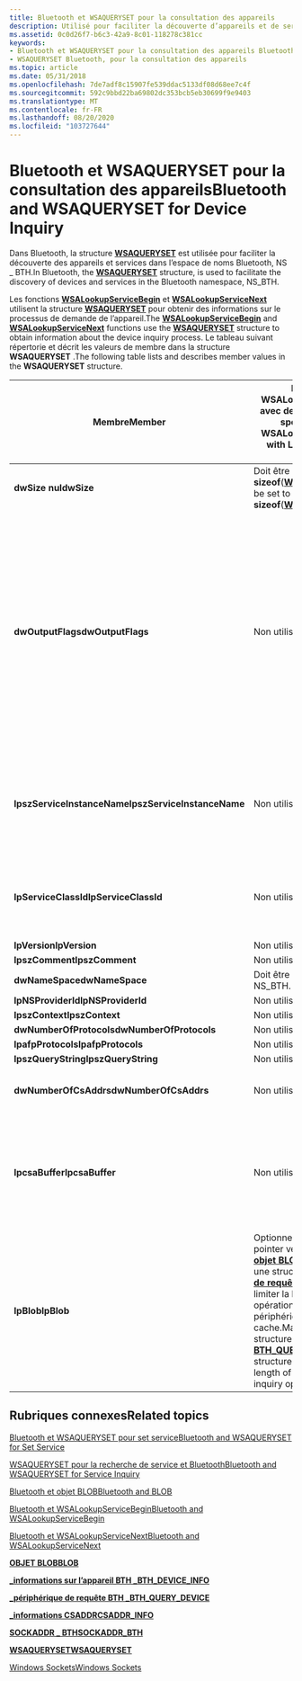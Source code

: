 ```yaml
---
title: Bluetooth et WSAQUERYSET pour la consultation des appareils
description: Utilisé pour faciliter la découverte d’appareils et de services dans l’espace de noms Bluetooth, NS \_ BTH.
ms.assetid: 0c0d26f7-b6c3-42a9-8c01-118278c381cc
keywords:
- Bluetooth et WSAQUERYSET pour la consultation des appareils Bluetooth
- WSAQUERYSET Bluetooth, pour la consultation des appareils
ms.topic: article
ms.date: 05/31/2018
ms.openlocfilehash: 7de7adf8c15907fe539ddac5133df08d68ee7c4f
ms.sourcegitcommit: 592c9bbd22ba69802dc353bcb5eb30699f9e9403
ms.translationtype: MT
ms.contentlocale: fr-FR
ms.lasthandoff: 08/20/2020
ms.locfileid: "103727644"
---
```

# <a name="bluetooth-and-wsaqueryset-for-device-inquiry"></a><span data-ttu-id="97dfb-105">Bluetooth et WSAQUERYSET pour la consultation des appareils</span><span class="sxs-lookup"><span data-stu-id="97dfb-105">Bluetooth and WSAQUERYSET for Device Inquiry</span></span>

<span data-ttu-id="97dfb-106">Dans Bluetooth, la structure [**WSAQUERYSET**](/windows/desktop/api/winsock2/ns-winsock2-wsaquerysetw) est utilisée pour faciliter la découverte des appareils et services dans l’espace de noms Bluetooth, NS \_ BTH.</span><span class="sxs-lookup"><span data-stu-id="97dfb-106">In Bluetooth, the [**WSAQUERYSET**](/windows/desktop/api/winsock2/ns-winsock2-wsaquerysetw) structure, is used to facilitate the discovery of devices and services in the Bluetooth namespace, NS\_BTH.</span></span>

<span data-ttu-id="97dfb-107">Les fonctions [**WSALookupServiceBegin**](/windows/desktop/api/winsock2/nf-winsock2-wsalookupservicebegina) et [**WSALookupServiceNext**](/windows/desktop/api/winsock2/nf-winsock2-wsalookupservicenexta) utilisent la structure [**WSAQUERYSET**](/windows/desktop/api/winsock2/ns-winsock2-wsaquerysetw) pour obtenir des informations sur le processus de demande de l’appareil.</span><span class="sxs-lookup"><span data-stu-id="97dfb-107">The [**WSALookupServiceBegin**](/windows/desktop/api/winsock2/nf-winsock2-wsalookupservicebegina) and [**WSALookupServiceNext**](/windows/desktop/api/winsock2/nf-winsock2-wsalookupservicenexta) functions use the [**WSAQUERYSET**](/windows/desktop/api/winsock2/ns-winsock2-wsaquerysetw) structure to obtain information about the device inquiry process.</span></span> <span data-ttu-id="97dfb-108">Le tableau suivant répertorie et décrit les valeurs de membre dans la structure **WSAQUERYSET** .</span><span class="sxs-lookup"><span data-stu-id="97dfb-108">The following table lists and describes member values in the **WSAQUERYSET** structure.</span></span>

| <span data-ttu-id="97dfb-109">Membre</span><span class="sxs-lookup"><span data-stu-id="97dfb-109">Member</span></span>                      | <span data-ttu-id="97dfb-110">Entrée dans WSALookupServiceBegin avec des \_ conteneurs lup spécifiés</span><span class="sxs-lookup"><span data-stu-id="97dfb-110">Input to WSALookupServiceBegin with LUP\_CONTAINERS specified</span></span>                                                                                                                                              | <span data-ttu-id="97dfb-111">Valeur retournée par WSALookupServiceNext</span><span class="sxs-lookup"><span data-stu-id="97dfb-111">Returned value from WSALookupServiceNext</span></span>                                                                                                                                                                                                                                                                                                                                                                                        |
|-----------------------------|------------------------------------------------------------------------------------------------------------------------------------------------------------------------------------------------------------|---------------------------------------------------------------------------------------------------------------------------------------------------------------------------------------------------------------------------------------------------------------------------------------------------------------------------------------------------------------------------------------------------------------------------------|
| <span data-ttu-id="97dfb-112">**dwSize nul**</span><span class="sxs-lookup"><span data-stu-id="97dfb-112">**dwSize**</span></span>                  | <span data-ttu-id="97dfb-113">Doit être défini sur **sizeof**([**WSAQUERYSET**](/windows/desktop/api/winsock2/ns-winsock2-wsaquerysetw)).</span><span class="sxs-lookup"><span data-stu-id="97dfb-113">Must be set to **sizeof**([**WSAQUERYSET**](/windows/desktop/api/winsock2/ns-winsock2-wsaquerysetw)).</span></span>                                                                                                                                       | <span data-ttu-id="97dfb-114">**sizeof**([**WSAQUERYSET**](/windows/desktop/api/winsock2/ns-winsock2-wsaquerysetw)) retourné par System.</span><span class="sxs-lookup"><span data-stu-id="97dfb-114">**sizeof**([**WSAQUERYSET**](/windows/desktop/api/winsock2/ns-winsock2-wsaquerysetw)) returned by system.</span></span>                                                                                                                                                                                                                                                                                                                                                        |
| <span data-ttu-id="97dfb-115">**dwOutputFlags**</span><span class="sxs-lookup"><span data-stu-id="97dfb-115">**dwOutputFlags**</span></span>           | <span data-ttu-id="97dfb-116">Non utilisé.</span><span class="sxs-lookup"><span data-stu-id="97dfb-116">Not used.</span></span>                                                                                                                                                                                                  | <span data-ttu-id="97dfb-117">Peut avoir un ou plusieurs de ces indicateurs définis : **BTHNS \_ result \_ Device \_ Connected** spécifie que l’appareil est connecté.</span><span class="sxs-lookup"><span data-stu-id="97dfb-117">May have one or more of these flags set: **BTHNS\_RESULT\_DEVICE\_CONNECTED** Specifies the device is connected.</span></span><br/> <span data-ttu-id="97dfb-118">**BTHNS \_ RÉSULTAT de l' \_ appareil \_ mémorisé** spécifie que l’appareil est un appareil mémorisé.</span><span class="sxs-lookup"><span data-stu-id="97dfb-118">**BTHNS\_RESULT\_DEVICE\_REMEMBERED** Specifies the device is a remembered device.</span></span> <span data-ttu-id="97dfb-119">Tous les appareils mémorisés ne sont pas authentifiés.</span><span class="sxs-lookup"><span data-stu-id="97dfb-119">Not all remembered devices are authenticated.</span></span><br/> <span data-ttu-id="97dfb-120">**BTHNS \_ RÉSULTAT de l' \_ \_ authentification** de l’appareil : spécifie que l’appareil est authentifié, couplé ou lié.</span><span class="sxs-lookup"><span data-stu-id="97dfb-120">**BTHNS\_RESULT\_DEVICE\_AUTHENTICATED** Specifies the device is authenticated, paired, or bonded.</span></span> <span data-ttu-id="97dfb-121">Tous les appareils authentifiés sont mémorisés.</span><span class="sxs-lookup"><span data-stu-id="97dfb-121">All authenticated devices are remembered.</span></span><br/> |
| <span data-ttu-id="97dfb-122">**lpszServiceInstanceName**</span><span class="sxs-lookup"><span data-stu-id="97dfb-122">**lpszServiceInstanceName**</span></span> | <span data-ttu-id="97dfb-123">Non utilisé.</span><span class="sxs-lookup"><span data-stu-id="97dfb-123">Not used.</span></span>                                                                                                                                                                                                  | <span data-ttu-id="97dfb-124">Nom complet de l’appareil, retourné à l’origine à partir d’une opération de demande de nom distant Bluetooth et éventuellement mis à jour par l’utilisateur local.</span><span class="sxs-lookup"><span data-stu-id="97dfb-124">Display name of the device, originally returned from a Bluetooth Remote Name Request operation, and possibly updated by the local user.</span></span> <span data-ttu-id="97dfb-125">Retourné si **lup \_ Return \_ Name** est spécifié.</span><span class="sxs-lookup"><span data-stu-id="97dfb-125">Returned if **LUP\_RETURN\_NAME** is specified.</span></span>                                                                                                                                                                                                                                         |
| <span data-ttu-id="97dfb-126">**lpServiceClassId**</span><span class="sxs-lookup"><span data-stu-id="97dfb-126">**lpServiceClassId**</span></span>        | <span data-ttu-id="97dfb-127">Non utilisé.</span><span class="sxs-lookup"><span data-stu-id="97dfb-127">Not used.</span></span>                                                                                                                                                                                                  | <span data-ttu-id="97dfb-128">Le champ de la classe de périphérique (COD) Bluetooth 32 bits est mappé au membre **Data1** du GUID.</span><span class="sxs-lookup"><span data-stu-id="97dfb-128">The 32-bit Bluetooth class of device (COD) field mapped to the **Data1** member of the GUID.</span></span> <span data-ttu-id="97dfb-129">Retourné si **le \_ \_ type de retour lup** est spécifié.</span><span class="sxs-lookup"><span data-stu-id="97dfb-129">Returned if **LUP\_RETURN\_TYPE** is specified.</span></span>                                                                                                                                                                                                                                                                                    |
| <span data-ttu-id="97dfb-130">**lpVersion**</span><span class="sxs-lookup"><span data-stu-id="97dfb-130">**lpVersion**</span></span>               | <span data-ttu-id="97dfb-131">Non utilisé.</span><span class="sxs-lookup"><span data-stu-id="97dfb-131">Not used.</span></span>                                                                                                                                                                                                  | <span data-ttu-id="97dfb-132">Non utilisé.</span><span class="sxs-lookup"><span data-stu-id="97dfb-132">Not used.</span></span>                                                                                                                                                                                                                                                                                                                                                                                                                       |
| <span data-ttu-id="97dfb-133">**lpszComment**</span><span class="sxs-lookup"><span data-stu-id="97dfb-133">**lpszComment**</span></span>             | <span data-ttu-id="97dfb-134">Non utilisé.</span><span class="sxs-lookup"><span data-stu-id="97dfb-134">Not used.</span></span>                                                                                                                                                                                                  | <span data-ttu-id="97dfb-135">Non utilisé.</span><span class="sxs-lookup"><span data-stu-id="97dfb-135">Not used.</span></span>                                                                                                                                                                                                                                                                                                                                                                                                                       |
| <span data-ttu-id="97dfb-136">**dwNameSpace**</span><span class="sxs-lookup"><span data-stu-id="97dfb-136">**dwNameSpace**</span></span>             | <span data-ttu-id="97dfb-137">Doit être NS \_ BTH.</span><span class="sxs-lookup"><span data-stu-id="97dfb-137">Must be NS\_BTH.</span></span>                                                                                                                                                                                           | <span data-ttu-id="97dfb-138">Retourne **le \_ BTH NS**.</span><span class="sxs-lookup"><span data-stu-id="97dfb-138">Returns **NS\_BTH**.</span></span>                                                                                                                                                                                                                                                                                                                                                                                                            |
| <span data-ttu-id="97dfb-139">**lpNSProviderId**</span><span class="sxs-lookup"><span data-stu-id="97dfb-139">**lpNSProviderId**</span></span>          | <span data-ttu-id="97dfb-140">Non utilisé.</span><span class="sxs-lookup"><span data-stu-id="97dfb-140">Not used.</span></span>                                                                                                                                                                                                  | <span data-ttu-id="97dfb-141">Non utilisé.</span><span class="sxs-lookup"><span data-stu-id="97dfb-141">Not used.</span></span>                                                                                                                                                                                                                                                                                                                                                                                                                       |
| <span data-ttu-id="97dfb-142">**lpszContext**</span><span class="sxs-lookup"><span data-stu-id="97dfb-142">**lpszContext**</span></span>             | <span data-ttu-id="97dfb-143">Non utilisé.</span><span class="sxs-lookup"><span data-stu-id="97dfb-143">Not used.</span></span>                                                                                                                                                                                                  | <span data-ttu-id="97dfb-144">Non utilisé.</span><span class="sxs-lookup"><span data-stu-id="97dfb-144">Not used.</span></span>                                                                                                                                                                                                                                                                                                                                                                                                                       |
| <span data-ttu-id="97dfb-145">**dwNumberOfProtocols**</span><span class="sxs-lookup"><span data-stu-id="97dfb-145">**dwNumberOfProtocols**</span></span>     | <span data-ttu-id="97dfb-146">Non utilisé.</span><span class="sxs-lookup"><span data-stu-id="97dfb-146">Not used.</span></span>                                                                                                                                                                                                  | <span data-ttu-id="97dfb-147">Non utilisé.</span><span class="sxs-lookup"><span data-stu-id="97dfb-147">Not used.</span></span>                                                                                                                                                                                                                                                                                                                                                                                                                       |
| <span data-ttu-id="97dfb-148">**lpafpProtocols**</span><span class="sxs-lookup"><span data-stu-id="97dfb-148">**lpafpProtocols**</span></span>          | <span data-ttu-id="97dfb-149">Non utilisé.</span><span class="sxs-lookup"><span data-stu-id="97dfb-149">Not used.</span></span>                                                                                                                                                                                                  | <span data-ttu-id="97dfb-150">Non utilisé.</span><span class="sxs-lookup"><span data-stu-id="97dfb-150">Not used.</span></span>                                                                                                                                                                                                                                                                                                                                                                                                                       |
| <span data-ttu-id="97dfb-151">**lpszQueryString**</span><span class="sxs-lookup"><span data-stu-id="97dfb-151">**lpszQueryString**</span></span>         | <span data-ttu-id="97dfb-152">Non utilisé.</span><span class="sxs-lookup"><span data-stu-id="97dfb-152">Not used.</span></span>                                                                                                                                                                                                  | <span data-ttu-id="97dfb-153">Non utilisé.</span><span class="sxs-lookup"><span data-stu-id="97dfb-153">Not used.</span></span>                                                                                                                                                                                                                                                                                                                                                                                                                       |
| <span data-ttu-id="97dfb-154">**dwNumberOfCsAddrs**</span><span class="sxs-lookup"><span data-stu-id="97dfb-154">**dwNumberOfCsAddrs**</span></span>       | <span data-ttu-id="97dfb-155">Non utilisé.</span><span class="sxs-lookup"><span data-stu-id="97dfb-155">Not used.</span></span>                                                                                                                                                                                                  | <span data-ttu-id="97dfb-156">Indique le nombre d’éléments dans le tableau de structures d' [**\_ informations CSADDR**](/windows/desktop/api/nspapi/ns-nspapi-csaddr_info) .</span><span class="sxs-lookup"><span data-stu-id="97dfb-156">Indicates the number of elements in the array of [**CSADDR\_INFO**](/windows/desktop/api/nspapi/ns-nspapi-csaddr_info) structures.</span></span>                                                                                                                                                                                                                                                                                                                          |
| <span data-ttu-id="97dfb-157">**lpcsaBuffer**</span><span class="sxs-lookup"><span data-stu-id="97dfb-157">**lpcsaBuffer**</span></span>             | <span data-ttu-id="97dfb-158">Non utilisé.</span><span class="sxs-lookup"><span data-stu-id="97dfb-158">Not used.</span></span>                                                                                                                                                                                                  | <span data-ttu-id="97dfb-159">Pointeur vers une structure d' [**\_ informations CSADDR**](/windows/desktop/api/nspapi/ns-nspapi-csaddr_info) avec son membre **LocalAddr. lpSockaddr** pointant vers une structure [**sockaddr \_ BTH**](/windows/desktop/api/Ws2bth/ns-ws2bth-sockaddr_bth) avec l’adresse du périphérique distant.</span><span class="sxs-lookup"><span data-stu-id="97dfb-159">Pointer to a [**CSADDR\_INFO**](/windows/desktop/api/nspapi/ns-nspapi-csaddr_info) structure with its **LocalAddr.lpSockaddr** member pointing to a [**SOCKADDR\_BTH**](/windows/desktop/api/Ws2bth/ns-ws2bth-sockaddr_bth) structure with the address of the remote device.</span></span> <span data-ttu-id="97dfb-160">Retourné si **lup \_ renvoie \_ addr** est spécifié.</span><span class="sxs-lookup"><span data-stu-id="97dfb-160">Returned if **LUP\_RETURN\_ADDR** is specified.</span></span>                                                                                                                                                                  |
| <span data-ttu-id="97dfb-161">**lpBlob**</span><span class="sxs-lookup"><span data-stu-id="97dfb-161">**lpBlob**</span></span>                  | <span data-ttu-id="97dfb-162">Optionnel.</span><span class="sxs-lookup"><span data-stu-id="97dfb-162">Optional.</span></span> <span data-ttu-id="97dfb-163">Peut pointer vers une structure d' [**objet BLOB**](/windows/desktop/api/nspapi/ns-nspapi-blob) qui pointe vers une structure d' [**\_ \_ appareil de requête BTH**](/windows/desktop/api/Ws2bth/ns-ws2bth-bth_query_device) qui peut limiter la longueur des opérations de recherche de périphérique non mises en cache.</span><span class="sxs-lookup"><span data-stu-id="97dfb-163">May point to a [**BLOB**](/windows/desktop/api/nspapi/ns-nspapi-blob) structure that points to a [**BTH\_QUERY\_DEVICE**](/windows/desktop/api/Ws2bth/ns-ws2bth-bth_query_device) structure that may limit the length of non-cached device inquiry operations.</span></span> | <span data-ttu-id="97dfb-164">Pointeur vers une structure [**BLOB**](/windows/desktop/api/nspapi/ns-nspapi-blob) qui pointe vers une structure d' [**\_ \_ informations d’appareil BTH**](/windows/desktop/api/Bthdef/ns-bthdef-bth_device_info) .</span><span class="sxs-lookup"><span data-stu-id="97dfb-164">Pointer to a [**BLOB**](/windows/desktop/api/nspapi/ns-nspapi-blob) structure that points to a [**BTH\_DEVICE\_INFO**](/windows/desktop/api/Bthdef/ns-bthdef-bth_device_info) structure.</span></span> <span data-ttu-id="97dfb-165">**lpBlob** est retourné si **l' \_ \_ objet blob de retour lup** est spécifié.</span><span class="sxs-lookup"><span data-stu-id="97dfb-165">**lpBlob** is returned if **LUP\_RETURN\_BLOB** is specified.</span></span> <span data-ttu-id="97dfb-166">Spécifiez le **\_ \_ nom de retour lup** pour récupérer le champ nom des **\_ \_ informations sur l’appareil BTH**.</span><span class="sxs-lookup"><span data-stu-id="97dfb-166">Specify **LUP\_RETURN\_NAME** to retrieve the name field of **BTH\_DEVICE\_INFO**.</span></span>                                                                                                                                                     |



 

## <a name="related-topics"></a><span data-ttu-id="97dfb-167">Rubriques connexes</span><span class="sxs-lookup"><span data-stu-id="97dfb-167">Related topics</span></span>

<dl> <dt>

[<span data-ttu-id="97dfb-168">Bluetooth et WSAQUERYSET pour set service</span><span class="sxs-lookup"><span data-stu-id="97dfb-168">Bluetooth and WSAQUERYSET for Set Service</span></span>](bluetooth-and-wsaqueryset-for-set-service.md)
</dt> <dt>

[<span data-ttu-id="97dfb-169">WSAQUERYSET pour la recherche de service et Bluetooth</span><span class="sxs-lookup"><span data-stu-id="97dfb-169">Bluetooth and WSAQUERYSET for Service Inquiry</span></span>](bluetooth-and-wsaqueryset-for-service-inquiry.md)
</dt> <dt>

[<span data-ttu-id="97dfb-170">Bluetooth et objet BLOB</span><span class="sxs-lookup"><span data-stu-id="97dfb-170">Bluetooth and BLOB</span></span>](bluetooth-and-blob.md)
</dt> <dt>

[<span data-ttu-id="97dfb-171">Bluetooth et WSALookupServiceBegin</span><span class="sxs-lookup"><span data-stu-id="97dfb-171">Bluetooth and WSALookupServiceBegin</span></span>](bluetooth-and-wsasetservice.md)
</dt> <dt>

[<span data-ttu-id="97dfb-172">Bluetooth et WSALookupServiceNext</span><span class="sxs-lookup"><span data-stu-id="97dfb-172">Bluetooth and WSALookupServiceNext</span></span>](bluetooth-and-wsasetservice.md)
</dt> <dt>

[<span data-ttu-id="97dfb-173">**OBJET BLOB**</span><span class="sxs-lookup"><span data-stu-id="97dfb-173">**BLOB**</span></span>](/windows/desktop/api/nspapi/ns-nspapi-blob)
</dt> <dt>

[<span data-ttu-id="97dfb-174">**\_informations sur l’appareil BTH \_**</span><span class="sxs-lookup"><span data-stu-id="97dfb-174">**BTH\_DEVICE\_INFO**</span></span>](/windows/desktop/api/Bthdef/ns-bthdef-bth_device_info)
</dt> <dt>

[<span data-ttu-id="97dfb-175">**\_périphérique de requête BTH \_**</span><span class="sxs-lookup"><span data-stu-id="97dfb-175">**BTH\_QUERY\_DEVICE**</span></span>](/windows/desktop/api/Ws2bth/ns-ws2bth-bth_query_device)
</dt> <dt>

[<span data-ttu-id="97dfb-176">**\_informations CSADDR**</span><span class="sxs-lookup"><span data-stu-id="97dfb-176">**CSADDR\_INFO**</span></span>](/windows/desktop/api/nspapi/ns-nspapi-csaddr_info)
</dt> <dt>

[<span data-ttu-id="97dfb-177">**SOCKADDR \_ BTH**</span><span class="sxs-lookup"><span data-stu-id="97dfb-177">**SOCKADDR\_BTH**</span></span>](/windows/desktop/api/Ws2bth/ns-ws2bth-sockaddr_bth)
</dt> <dt>

[<span data-ttu-id="97dfb-178">**WSAQUERYSET**</span><span class="sxs-lookup"><span data-stu-id="97dfb-178">**WSAQUERYSET**</span></span>](/windows/desktop/api/winsock2/ns-winsock2-wsaquerysetw)
</dt> <dt>

[<span data-ttu-id="97dfb-179">Windows Sockets</span><span class="sxs-lookup"><span data-stu-id="97dfb-179">Windows Sockets</span></span>](/windows/desktop/WinSock/windows-sockets-start-page-2)
</dt> </dl>

 

